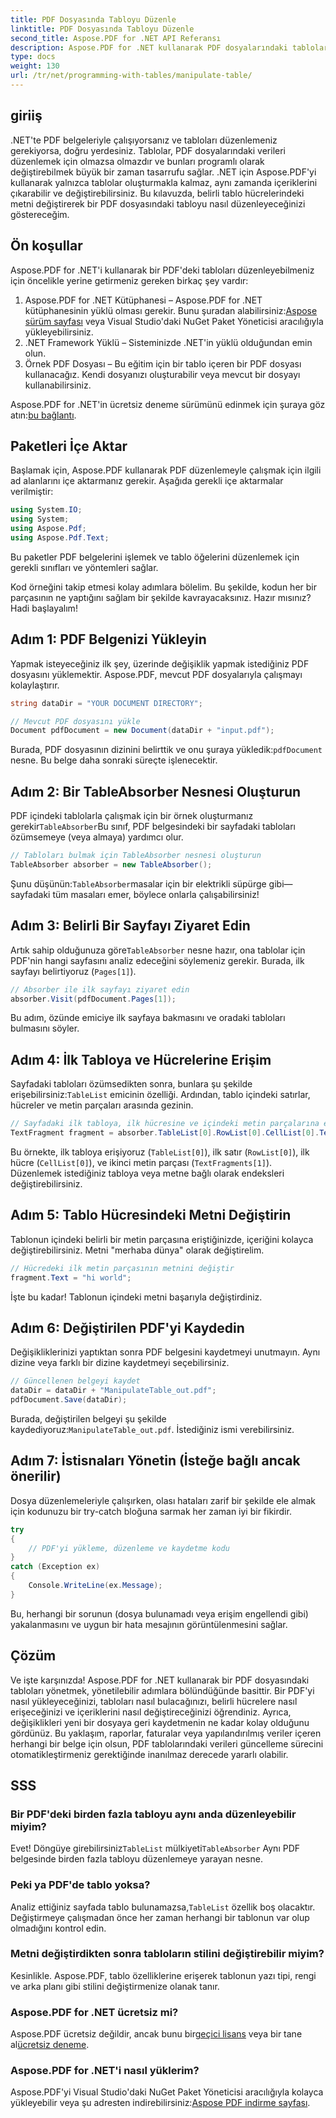```yaml
---
title: PDF Dosyasında Tabloyu Düzenle
linktitle: PDF Dosyasında Tabloyu Düzenle
second_title: Aspose.PDF for .NET API Referansı
description: Aspose.PDF for .NET kullanarak PDF dosyalarındaki tabloları nasıl düzenleyeceğinizi adım adım anlatan, kod örnekleri ve en iyi uygulamaları içeren bir eğitimle öğrenin.
type: docs
weight: 130
url: /tr/net/programming-with-tables/manipulate-table/
---
```

## giriiş

.NET'te PDF belgeleriyle çalışıyorsanız ve tabloları düzenlemeniz gerekiyorsa, doğru yerdesiniz. Tablolar, PDF dosyalarındaki verileri düzenlemek için olmazsa olmazdır ve bunları programlı olarak değiştirebilmek büyük bir zaman tasarrufu sağlar. .NET için Aspose.PDF'yi kullanarak yalnızca tablolar oluşturmakla kalmaz, aynı zamanda içeriklerini çıkarabilir ve değiştirebilirsiniz. Bu kılavuzda, belirli tablo hücrelerindeki metni değiştirerek bir PDF dosyasındaki tabloyu nasıl düzenleyeceğinizi göstereceğim.

## Ön koşullar

Aspose.PDF for .NET'i kullanarak bir PDF'deki tabloları düzenleyebilmeniz için öncelikle yerine getirmeniz gereken birkaç şey vardır:

1.  Aspose.PDF for .NET Kütüphanesi – Aspose.PDF for .NET kütüphanesinin yüklü olması gerekir. Bunu şuradan alabilirsiniz:[Aspose sürüm sayfası](https://releases.aspose.com/pdf/net/) veya Visual Studio'daki NuGet Paket Yöneticisi aracılığıyla yükleyebilirsiniz.
2. .NET Framework Yüklü – Sisteminizde .NET'in yüklü olduğundan emin olun.
3. Örnek PDF Dosyası – Bu eğitim için bir tablo içeren bir PDF dosyası kullanacağız. Kendi dosyanızı oluşturabilir veya mevcut bir dosyayı kullanabilirsiniz.

 Aspose.PDF for .NET'in ücretsiz deneme sürümünü edinmek için şuraya göz atın:[bu bağlantı](https://releases.aspose.com/).

## Paketleri İçe Aktar

Başlamak için, Aspose.PDF kullanarak PDF düzenlemeyle çalışmak için ilgili ad alanlarını içe aktarmanız gerekir. Aşağıda gerekli içe aktarmalar verilmiştir:

```csharp
using System.IO;
using System;
using Aspose.Pdf;
using Aspose.Pdf.Text;
```

Bu paketler PDF belgelerini işlemek ve tablo öğelerini düzenlemek için gerekli sınıfları ve yöntemleri sağlar.

Kod örneğini takip etmesi kolay adımlara bölelim. Bu şekilde, kodun her bir parçasının ne yaptığını sağlam bir şekilde kavrayacaksınız. Hazır mısınız? Hadi başlayalım!

## Adım 1: PDF Belgenizi Yükleyin

Yapmak isteyeceğiniz ilk şey, üzerinde değişiklik yapmak istediğiniz PDF dosyasını yüklemektir. Aspose.PDF, mevcut PDF dosyalarıyla çalışmayı kolaylaştırır.

```csharp
string dataDir = "YOUR DOCUMENT DIRECTORY";

// Mevcut PDF dosyasını yükle
Document pdfDocument = new Document(dataDir + "input.pdf");
```

 Burada, PDF dosyasının dizinini belirttik ve onu şuraya yükledik:`pdfDocument` nesne. Bu belge daha sonraki süreçte işlenecektir.

## Adım 2: Bir TableAbsorber Nesnesi Oluşturun

 PDF içindeki tablolarla çalışmak için bir örnek oluşturmanız gerekir`TableAbsorber`Bu sınıf, PDF belgesindeki bir sayfadaki tabloları özümsemeye (veya almaya) yardımcı olur.

```csharp
// Tabloları bulmak için TableAbsorber nesnesi oluşturun
TableAbsorber absorber = new TableAbsorber();
```

 Şunu düşünün:`TableAbsorber`masalar için bir elektrikli süpürge gibi—sayfadaki tüm masaları emer, böylece onlarla çalışabilirsiniz!

## Adım 3: Belirli Bir Sayfayı Ziyaret Edin

 Artık sahip olduğunuza göre`TableAbsorber` nesne hazır, ona tablolar için PDF'nin hangi sayfasını analiz edeceğini söylemeniz gerekir. Burada, ilk sayfayı belirtiyoruz (`Pages[1]`).

```csharp
// Absorber ile ilk sayfayı ziyaret edin
absorber.Visit(pdfDocument.Pages[1]);
```

Bu adım, özünde emiciye ilk sayfaya bakmasını ve oradaki tabloları bulmasını söyler.

## Adım 4: İlk Tabloya ve Hücrelerine Erişim

 Sayfadaki tabloları özümsedikten sonra, bunlara şu şekilde erişebilirsiniz:`TableList` emicinin özelliği. Ardından, tablo içindeki satırlar, hücreler ve metin parçaları arasında gezinin.

```csharp
// Sayfadaki ilk tabloya, ilk hücresine ve içindeki metin parçalarına erişin
TextFragment fragment = absorber.TableList[0].RowList[0].CellList[0].TextFragments[1];
```

Bu örnekte, ilk tabloya erişiyoruz (`TableList[0]`), ilk satır (`RowList[0]`), ilk hücre (`CellList[0]`), ve ikinci metin parçası (`TextFragments[1]`). Düzenlemek istediğiniz tabloya veya metne bağlı olarak endeksleri değiştirebilirsiniz.

## Adım 5: Tablo Hücresindeki Metni Değiştirin

Tablonun içindeki belirli bir metin parçasına eriştiğinizde, içeriğini kolayca değiştirebilirsiniz. Metni "merhaba dünya" olarak değiştirelim.

```csharp
// Hücredeki ilk metin parçasının metnini değiştir
fragment.Text = "hi world";
```

İşte bu kadar! Tablonun içindeki metni başarıyla değiştirdiniz.

## Adım 6: Değiştirilen PDF'yi Kaydedin

Değişikliklerinizi yaptıktan sonra PDF belgesini kaydetmeyi unutmayın. Aynı dizine veya farklı bir dizine kaydetmeyi seçebilirsiniz.

```csharp
// Güncellenen belgeyi kaydet
dataDir = dataDir + "ManipulateTable_out.pdf";
pdfDocument.Save(dataDir);
```

 Burada, değiştirilen belgeyi şu şekilde kaydediyoruz:`ManipulateTable_out.pdf`. İstediğiniz ismi verebilirsiniz.

## Adım 7: İstisnaları Yönetin (İsteğe bağlı ancak önerilir)

Dosya düzenlemeleriyle çalışırken, olası hataları zarif bir şekilde ele almak için kodunuzu bir try-catch bloğuna sarmak her zaman iyi bir fikirdir.

```csharp
try
{
    // PDF'yi yükleme, düzenleme ve kaydetme kodu
}
catch (Exception ex)
{
    Console.WriteLine(ex.Message);
}
```

Bu, herhangi bir sorunun (dosya bulunamadı veya erişim engellendi gibi) yakalanmasını ve uygun bir hata mesajının görüntülenmesini sağlar.

## Çözüm

Ve işte karşınızda! Aspose.PDF for .NET kullanarak bir PDF dosyasındaki tabloları yönetmek, yönetilebilir adımlara bölündüğünde basittir. Bir PDF'yi nasıl yükleyeceğinizi, tabloları nasıl bulacağınızı, belirli hücrelere nasıl erişeceğinizi ve içeriklerini nasıl değiştireceğinizi öğrendiniz. Ayrıca, değişiklikleri yeni bir dosyaya geri kaydetmenin ne kadar kolay olduğunu gördünüz. Bu yaklaşım, raporlar, faturalar veya yapılandırılmış veriler içeren herhangi bir belge için olsun, PDF tablolarındaki verileri güncelleme sürecini otomatikleştirmeniz gerektiğinde inanılmaz derecede yararlı olabilir.

## SSS

### Bir PDF'deki birden fazla tabloyu aynı anda düzenleyebilir miyim?  
 Evet! Döngüye girebilirsiniz`TableList` mülkiyeti`TableAbsorber` Aynı PDF belgesinde birden fazla tabloyu düzenlemeye yarayan nesne.

### Peki ya PDF'de tablo yoksa?  
 Analiz ettiğiniz sayfada tablo bulunamazsa,`TableList` özellik boş olacaktır. Değiştirmeye çalışmadan önce her zaman herhangi bir tablonun var olup olmadığını kontrol edin.

### Metni değiştirdikten sonra tabloların stilini değiştirebilir miyim?  
Kesinlikle. Aspose.PDF, tablo özelliklerine erişerek tablonun yazı tipi, rengi ve arka planı gibi stilini değiştirmenize olanak tanır.

### Aspose.PDF for .NET ücretsiz mi?  
 Aspose.PDF ücretsiz değildir, ancak bunu bir[geçici lisans](https://purchase.aspose.com/temporary-license/) veya bir tane al[ücretsiz deneme](https://releases.aspose.com/).

### Aspose.PDF for .NET'i nasıl yüklerim?  
 Aspose.PDF'yi Visual Studio'daki NuGet Paket Yöneticisi aracılığıyla kolayca yükleyebilir veya şu adresten indirebilirsiniz:[Aspose PDF indirme sayfası](https://releases.aspose.com/pdf/net/).